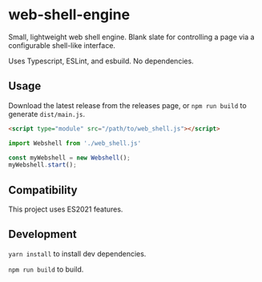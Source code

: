# web-shell-engine
Small, lightweight web shell engine. Blank slate for controlling a page via a 
configurable shell-like interface.

Uses Typescript, ESLint, and esbuild. No dependencies.

## Usage
Download the latest release from the releases page, or `npm run build` to generate `dist/main.js`.

```html
<script type="module" src="/path/to/web_shell.js"></script>
```

```javascript
import Webshell from './web_shell.js'

const myWebshell = new Webshell();
myWebshell.start();
```

## Compatibility
This project uses ES2021 features.

## Development

`yarn install` to install dev dependencies.

`npm run build` to build.